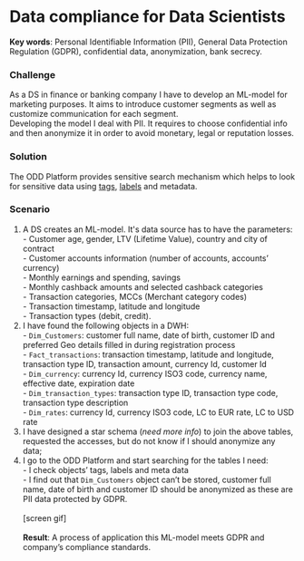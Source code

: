 # Data compliance for Data Scientists
**Key words**: Personal Identifiable Information (PII), General Data Protection Regulation (GDPR), confidential data, anonymization, bank secrecy.
### Challenge
As a DS in finance or banking company I have to develop an ML-model for marketing purposes. It aims to introduce customer segments as well as customize communication for each segment. \
Developing the model I deal with PII. It requires to choose confidential info and then anonymize it in order to avoid monetary, legal or reputation losses.
### Solution
The ODD Platform provides sensitive search mechanism which helps to look for sensitive data using [tags](GLOSSARY.md#tag), [labels](GLOSSARY.md#label) and metadata.
### Scenario
1. A DS creates an ML-model. It's data source has to have the parameters: \
- Customer age, gender, LTV (Lifetime Value), country and city of contract \
- Customer accounts information (number of accounts, accounts’ currency) \
- Monthly earnings and spending, savings \
- Monthly cashback amounts and selected cashback categories \
 - Transaction categories, MCCs (Merchant category codes) \
 - Transaction timestamp, latitude and longitude \
- Transaction types (debit, credit). 
2. I have found the following objects in a DWH: \
- `Dim_Customers`: customer full name, date of birth, customer ID and preferred Geo details filled in during    registration process \
- `Fact_transactions`: transaction timestamp,  latitude and longitude, transaction type ID, transaction amount, currency Id, customer Id \
- `Dim_currency`: currency Id, currency ISO3 code, currency name, effective date, expiration date \
- `Dim_transaction_types`: transaction type ID, transaction type code, transaction type description \
- `Dim_rates`: currency Id, currency ISO3 code, LC to EUR rate, LC to USD rate 
3. I have designed a star schema (*need more info*) to join the above tables, requested the accesses, but do not know if I should anonymize any data;
4. I go to the ODD Platform and start searching for the tables I need: \
- I check objects’ tags, labels and meta data \
- I find out that `Dim_Customers` object can’t be stored, customer full name, date of birth and customer ID should be anonymized as these are PII data protected by GDPR. \
\
[screen gif] \
\
**Result**: A process of application this ML-model meets GDPR and company’s compliance standards. 
